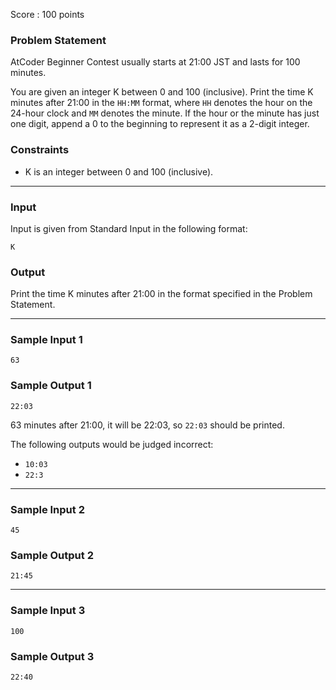Score : 100 points

### Problem Statement

AtCoder Beginner Contest usually starts at 21:00 JST and lasts for 100 minutes.

You are given an integer K between 0 and 100 (inclusive). Print the time K minutes after 21:00 in the `HH:MM` format, where `HH` denotes the hour on the 24-hour clock and `MM` denotes the minute. If the hour or the minute has just one digit, append a 0 to the beginning to represent it as a 2-digit integer.

### Constraints

* K is an integer between 0 and 100 (inclusive).

---

### Input

Input is given from Standard Input in the following format:

```
K
```

### Output

Print the time K minutes after 21:00 in the format specified in the Problem Statement.

---

### Sample Input 1

```
63
```

### Sample Output 1

```
22:03
```

63 minutes after 21:00, it will be 22:03, so `22:03` should be printed.

The following outputs would be judged incorrect:

* `10:03`
* `22:3`

---

### Sample Input 2

```
45
```

### Sample Output 2

```
21:45
```

---

### Sample Input 3

```
100
```

### Sample Output 3

```
22:40
```